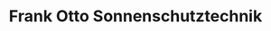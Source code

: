 ---
title: "Frank Otto Sonnenschutztechnik"
url: /radebeul/frank-otto-sonnenschutztechnik/
shop: Jalousien
---